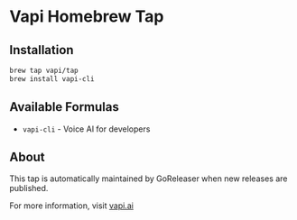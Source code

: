 # Vapi Homebrew Tap

## Installation

```bash
brew tap vapi/tap
brew install vapi-cli
```

## Available Formulas

- `vapi-cli` - Voice AI for developers

## About

This tap is automatically maintained by GoReleaser when new releases are published.

For more information, visit [vapi.ai](https://vapi.ai)

